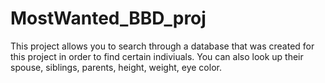# MostWanted_BBD_proj

This project allows you to search through a database that was created for this project in order to find certain indiviuals. You can also look up their spouse, siblings, parents, height, weight, eye color. 

